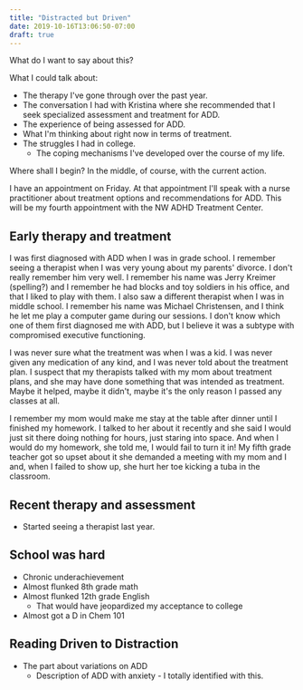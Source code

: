 ```yaml
---
title: "Distracted but Driven"
date: 2019-10-16T13:06:50-07:00
draft: true
---
```


What do I want to say about this?

What I could talk about:

- The therapy I've gone through over the past year.
- The conversation I had with Kristina where she recommended that I seek specialized assessment and treatment for ADD.
- The experience of being assessed for ADD.
- What I'm thinking about right now in terms of treatment.
- The struggles I had in college.
  - The coping mechanisms I've developed over the course of my life.

Where shall I begin? In the middle, of course, with the current action.

I have an appointment on Friday. At that appointment I'll speak with a nurse practitioner about treatment options and recommendations for ADD. This will be my fourth appointment with the NW ADHD Treatment Center.

## Early therapy and treatment

I was first diagnosed with ADD when I was in grade school. I remember seeing a therapist when I was very young about my parents' divorce. I don't really remember him very well. I remember his name was Jerry Kreimer (spelling?) and I remember he had blocks and toy soldiers in his office, and that I liked to play with them. I also saw a different therapist when I was in middle school. I remember his name was Michael Christensen, and I think he let me play a computer game during our sessions. I don't know which one of them first diagnosed me with ADD, but I believe it was a subtype with compromised executive functioning.

I was never sure what the treatment was when I was a kid. I was never given any medication of any kind, and I was never told about the treatment plan. I suspect that my therapists talked with my mom about treatment plans, and she may have done something that was intended as treatment. Maybe it helped, maybe it didn't, maybe it's the only reason I passed any classes at all.

I remember my mom would make me stay at the table after dinner until I finished my homework. I talked to her about it recently and she said I would just sit there doing nothing for hours, just staring into space. And when I would do my homework, she told me, I would fail to turn it in! My fifth grade teacher got so upset about it she demanded a meeting with my mom and I and, when I failed to show up, she hurt her toe kicking a tuba in the classroom.

## Recent therapy and assessment

- Started seeing a therapist last year.

## School was hard

- Chronic underachievement
- Almost flunked 8th grade math
- Almost flunked 12th grade English
  - That would have jeopardized my acceptance to college
- Almost got a D in Chem 101

## Reading Driven to Distraction

- The part about variations on ADD
  - Description of ADD with anxiety - I totally identified with this.

